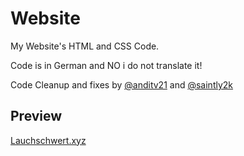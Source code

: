 # Website
My Website's HTML and CSS Code.

Code is in German and NO i do not translate it!

Code Cleanup and fixes by [@anditv21](https://github.com/anditv21) and [@saintly2k](https://github.com/saintly2k)

## Preview

<a href="https://lauchschwert.xyz" target="_blank">Lauchschwert.xyz</a>
